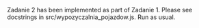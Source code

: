 Zadanie 2 has been implemented as part of Zadanie 1.
Please see docstrings in src/wypozyczalnia_pojazdow.js.
Run as usual.